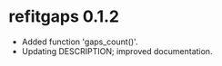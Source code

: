 # refitgaps 0.1.2

* Added function 'gaps_count()'.
* Updating DESCRIPTION; improved documentation.
